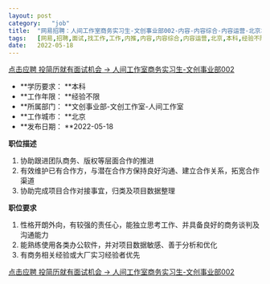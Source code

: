 ```yaml
---
layout:	post
category:	"job"
title:	"网易招聘：人间工作室商务实习生-文创事业部002-内容-内容综合-内容运营-北京本科经验不限"
tags:	[网易,招聘,面试,找工作,工作,内推,内容,内容综合,内容运营,北京,本科,经验不限]
date:	2022-05-18
---
```


[点击应聘 投简历就有面试机会 -> 人间工作室商务实习生-文创事业部002](http://mobile.bole.netease.com/bole/boleDetail?id=39191&employeeId=346f03c3cda5f04c&key=all)



- **学历要求： **本科
- **工作年限： **经验不限
- **所属部门： **文创事业部-文创工作室-人间工作室
- **工作城市： **北京
- **发布日期： **2022-05-18



**职位描述**
1. 协助跟进团队商务、版权等层面合作的推进
2. 有效维护已有合作方，与潜在合作方保持良好沟通、建立合作关系，拓宽合作渠道 
3. 协助完成项目合作对接事宜，归类及项目数据整理




**职位要求**
1. 性格开朗外向，有较强的责任心，能独立思考工作、并具备良好的商务谈判及沟通能力
2. 能熟练使用各类办公软件，并对项目数据敏感、善于分析和优化
3. 有商务相关经验或大厂实习经验者优先




[点击应聘 投简历就有面试机会 -> 人间工作室商务实习生-文创事业部002](http://mobile.bole.netease.com/bole/boleDetail?id=39191&employeeId=346f03c3cda5f04c&key=all)